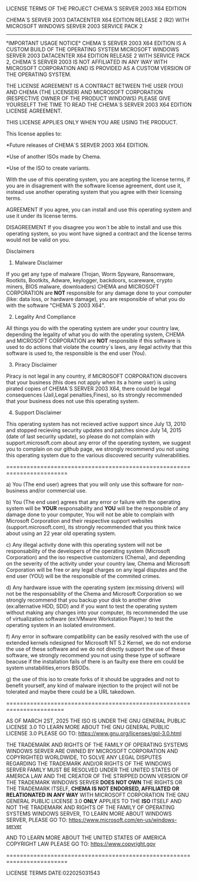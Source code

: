 LICENSE TERMS OF THE PROJECT CHEMA´S 
SERVER 2003 X64 EDITION

CHEMA´S SERVER 2003 DATACENTER X64
EDITION RELEASE 2 (R2) WITH MICROSOFT 
WINDOWS SERVER 2003 SERVICE PACK 2
**************************************

°IMPORTANT USAGE NOTICE°
CHEMA´S SERVER 2003 X64 EDITION IS A
CUSTOM BUILD OF THE OPERATING SYSTEM
MICROSOFT WINDOWS SERVER 2003 DATACENTER
X64 EDITION RELEASE 2 WITH SERVICE PACK 2,
CHEMA´S SERVER 2003 IS NOT AFFILIATED IN
ANY WAY WITH MICROSOFT CORPORATION AND IS
PROVIDED AS A CUSTOM VERSION OF THE
OPERATING SYSTEM.

THE LICENSE AGREEMENT IS A CONTRACT
BETWEEN THE USER (YOU) AND CHEMA
(THE LICENSER) AND MICROSOFT CORPORATION
(RESPECTIVE OWNER OF THE PRODUCT WINDOWS)
PLEASE GIVE YOURSELFT THE TIME TO READ
THE CHEMA´S SERVER 2003 X64 EDITION
LICENSE AGREEMENT.

THIS LICENSE APPLIES ONLY WHEN YOU ARE
USING THE PRODUCT.

This license applies to:

*Future releases of CHEMA´S SERVER 2003
X64 EDITION.

*Use of another ISOs made by Chema.

*Use of the ISO to create variants.

With the use of this operating system, you
are acepting the license terms, if you are 
in disagrement with the software license 
agreement, dont use it, instead use another
operating system that you agree with their
licensing terms.

AGREEMENT
If you agree, you can install and use this 
operating system and use it under its license
terms.

DISAGREEMENT
If you disagree you won´t be able to install
and use this operating system, so you wont
have signed a contract and the license terms
would not be valid on you.

Disclaimers

1. Malware Disclaimer

If you get any type of malware (Trojan, Worm
Spyware, Ransomware, Rootkits, Bootkits, Adware,
keylogger, backdoors, scareware, crypto miners,
BIOS malware, downloaders) CHEMA and MICROSOFT 
CORPORATION are ****NOT**** responsible for
any damage done to your computer (like: data 
loss, or hardware damage), you are responsible
of what you do with the software "CHEMA´S 2003 X64".

2. Legality And Compliance

All things you do with the operating system are under
your country law, depending the legality of what you do
with the operating system, CHEMA and MICROSOFT CORPORATION
are ****NOT**** responsible if this software is used to
do actions that violate the country´s laws, any ilegal
activity that this software is used to, the responsible is the end
user (You).

3. Piracy Disclaimer

Piracy is not legal in any country, if MICROSOFT CORPORATION
discovers that your business (this does not apply when its a home user)
is using pirated copies of  CHEMA´S SERVER 2003 X64, there could be legal 
consequences (Jail,Legal penalties,Fines), so its strongly recommended
that your business does not use this operating system.

4. Support Disclaimer

This operating system has not recieved active support since July 13, 2010
and stopped recieving security updates and patches since July 14, 2015
(date of last security update), so please do not complain with
support.microsoft.com about any error of the operating system, we
suggest you to complain on our github page, we strongly recommend you
not using this operating system due to the various discovered security
vulnerabilities.

========================================================================

a) You (The end user) agrees that you will only use this software for non-
business and/or commercial use.

b) You (The end user) agrees that any error or failure with the operating
system will be ****YOUR**** responsability and ****YOU**** will be the
responsible of any damage done to your computer, You will not be able
to complain with Microsoft Corporation and their respective support 
websites (support.microsoft.com), its strongly recommended that you 
think twice about using an 22 year old operating system.

c) Any illegal activity done with this operating system will not be
responsability of the developers of the operating system (Microsoft 
Corporation) and the iso respective customizers (Chema), and depending 
on the severity of the activity under your country law, Chema and Microsoft 
Corporation will be free or any legal charges on any legal disputes and
the end user (YOU) will be the responsible of the commited crimes.

d) Any hardware issue with the operating system (ex:missing drivers)
will not be the responsability of the Chema and Microsoft Corporation 
so we strongly recommend that you backup your disk to another drive
(ex:alternative HDD, SDD) and if you want to test the operating
system without making any changes into your computer, its recommended
the use of virtualization software (ex:VMware Workstation Player.)
to test the operating system in an isolated environment.

f) Any error in software compatibility can be easily resolved with
the use of extended kernels ndesigned for Microsoft NT 5.2 Kernel,
we do not endorse the use of these software and we do not directly 
support the use of these software, we strongly recommend you not
using these type of software beacuse if the installation fails of 
there is an faulty exe there em could be system unstabilities,errors
BSODs.

g) the use of this iso to create forks of it should be upgrades and
not to benefit yourself, any kind of malware injection to the project
will not be tolerated and maybe there could be a URL takedown.


=======================================================================

AS OF MARCH 2ST, 2025 THE ISO IS UNDER THE GNU GENERAL PUBLIC LICENSE 3.0
TO LEARN MORE ABOUT THE GNU GENERAL PUBLIC LICENSE 3.0 PLEASE GO TO:
https://www.gnu.org/licenses/gpl-3.0.html

THE TRADEMARK AND RIGHTS OF THE FAMILY OF OPERATING SYSTEMS WINDOWS SERVER
ARE OWNED BY MICROSOFT CORPORATION AND COPYRIGHTED WORLDWIDE, TO SOLVE
ANY LEGAL DISPUTES REGARDING THE TRADEMARK AND/OR RIGHTS OF THE WINDOWS
SERVER FAMILY MUST BE RESOLVED UNDER THE UNITED STATES OF AMERICA LAW
AND THE CREATOR OF THE STRIPPED DOWN VERSION OF THE TRADEMARK WINDOWS SERVER
**DOES NOT OWN** THE RIGHTS OR THE TRADEMARK ITSELF, **CHEMA IS NOT ENDORSED,
AFFILIATED OR RELATIONATED IN ANY WAY** WITH MICROSOFT CORPORATION THE GNU
GENERAL PUBLIC LICENSE 3.0 **ONLY** APPLIES TO THE **ISO** ITSELF AND NOT THE
TRADEMARK AND RIGHTS OF THE FAMILY OF OPERATING SYSTEMS WINDOWS SERVER, TO
LEARN MORE ABOUT WINDOWS SERVER, PLEASE GO TO:
https://www.microsoft.com/en-us/windows-server

AND TO LEARN MORE ABOUT THE UNITED STATES OF AMERICA COPYRIGHT LAW PLEASE
GO TO:
https://www.copyright.gov



========================================================================

LICENSE TERMS DATE:022025031543
